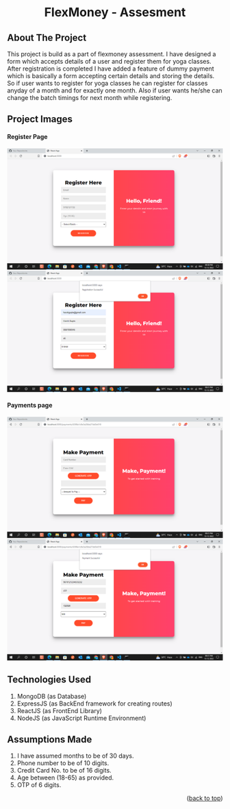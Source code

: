 <div id="top"></div>

<br />
<div align="center">
  <p align="center">
    <h1>FlexMoney - Assesment</h1>
  </p>
</div>

## About The Project

This project is build as a part of flexmoney assessment. I have designed a form which accepts details of a user and register them for yoga classes. After registration is completed I have added a feature of dummy payment which is basically a form accepting certain details and storing the details. So if user wants to register for yoga classes he can register for classes anyday of a month and for exactly one month. Also if user wants he/she can change the batch timings for next month while registering.

## Project Images
#### Register Page
<img src="./project_screenshots/1.png" alt="Logo" >
<img src="./project_screenshots/2.png" alt="Logo" >

#### Payments page
<img src="./project_screenshots/3.png" alt="Logo" >
<img src="./project_screenshots/4.png" alt="Logo" >

## Technologies Used

1. MongoDB (as Database)
2. ExpressJS (as BackEnd framework for creating routes)
3. ReactJS (as FrontEnd Library)
4. NodeJS (as JavaScript Runtime Environment)
## Assumptions Made

1. I have assumed months to be of 30 days.
2. Phone number to be of 10 digits.
3. Credit Card No. to be of 16 digits. 
4. Age between (18-65) as provided.
5. OTP of 6 digits.


<p align="right">(<a href="#top">back to top</a>)</p>

